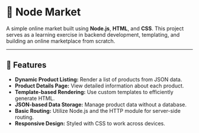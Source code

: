 # 🛒 Node Market

A simple online market built using **Node.js**, **HTML**, and **CSS**. This project serves as a learning exercise in backend development, templating, and building an online marketplace from scratch.

---

## 🚀 Features

- **Dynamic Product Listing:** Render a list of products from JSON data.
- **Product Details Page:** View detailed information about each product.
- **Template-based Rendering:** Use custom templates to efficiently generate HTML.
- **JSON-based Data Storage:** Manage product data without a database.
- **Basic Routing:** Utilize Node.js and the HTTP module for server-side routing.
- **Responsive Design:** Styled with CSS to work across devices.


